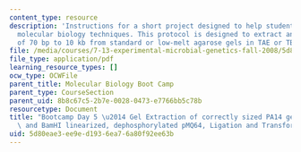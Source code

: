 ```yaml
---
content_type: resource
description: 'Instructions for a short project designed to help students master basic
  molecular biology techniques. This protocol is designed to extract and purify DNA
  of 70 bp to 10 kb from standard or low-melt agarose gels in TAE or TBE buffer. '
file: /media/courses/7-13-experimental-microbial-genetics-fall-2008/5d80eae3ee9ed1936ea76a80f92ee63b_MIT7_13f08_lab33.pdf
file_type: application/pdf
learning_resource_types: []
ocw_type: OCWFile
parent_title: Molecular Biology Boot Camp
parent_type: CourseSection
parent_uid: 8b8c67c5-2b7e-0028-0473-e7766bb5c78b
resourcetype: Document
title: "Bootcamp Day 5 \u2014 Gel Extraction of correctly sized PA14 genomic DNA fragments\
  \ and BamHI linearized, dephosphorylated pMQ64, Ligation and Transformation"
uid: 5d80eae3-ee9e-d193-6ea7-6a80f92ee63b
---
```

